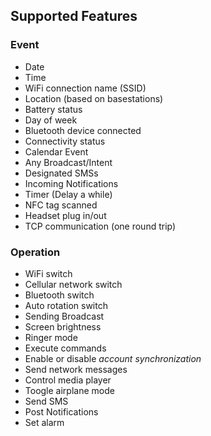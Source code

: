 Supported Features
------
### Event
* Date
* Time
* WiFi connection name (SSID)
* Location (based on basestations)
* Battery status
* Day of week
* Bluetooth device connected
* Connectivity status
* Calendar Event
* Any Broadcast/Intent
* Designated SMSs
* Incoming Notifications
* Timer (Delay a while)
* NFC tag scanned
* Headset plug in/out
* TCP communication (one round trip)

### Operation
* WiFi switch
* Cellular network switch
* Bluetooth switch
* Auto rotation switch
* Sending Broadcast
* Screen brightness
* Ringer mode
* Execute commands
* Enable or disable *account synchronization*
* Send network messages
* Control media player
* Toogle airplane mode
* Send SMS
* Post Notifications
* Set alarm

